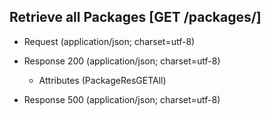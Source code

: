 ## Retrieve all Packages [GET /packages/]

+ Request (application/json; charset=utf-8)

    <!-- include(../auth/authHeader.md) -->

+ Response 200 (application/json; charset=utf-8)

    + Attributes (PackageResGETAll)

+ Response 500 (application/json; charset=utf-8)
